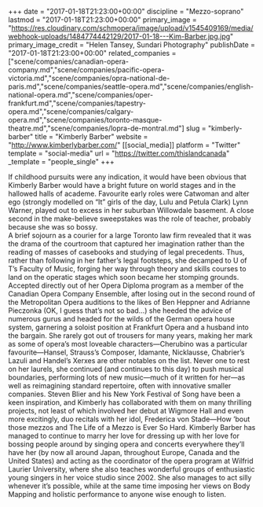 +++
date = "2017-01-18T21:23:00+00:00"
discipline = "Mezzo-soprano"
lastmod = "2017-01-18T21:23:00+00:00"
primary_image = "https://res.cloudinary.com/schmopera/image/upload/v1545409169/media/webhook-uploads/1484774442129/2017-01-18---Kim-Barber.jpg.jpg"
primary_image_credit = "Helen Tansey, Sundari Photography"
publishDate = "2017-01-18T21:23:00+00:00"
related_companies = ["scene/companies/canadian-opera-company.md","scene/companies/pacific-opera-victoria.md","scene/companies/opra-national-de-paris.md","scene/companies/seattle-opera.md","scene/companies/english-national-opera.md","scene/companies/oper-frankfurt.md","scene/companies/tapestry-opera.md","scene/companies/calgary-opera.md","scene/companies/toronto-masque-theatre.md","scene/companies/lopra-de-montral.md"]
slug = "kimberly-barber"
title = "Kimberly Barber"
website = "http://www.kimberlybarber.com/"
[[social_media]]
platform = "Twitter"
template = "social-media"
url = "https://twitter.com/thislandcanada"
_template = "people_single"
+++

If childhood pursuits were any indication, it would have been obvious that Kimberly Barber would have a bright future on world stages and in the hallowed halls of academe. Favourite early roles were Catwoman and alter ego (strongly modelled on “It” girls of the day, Lulu and Petula Clark) Lynn Warner, played out to excess in her suburban Willowdale basement. A close second in the make-believe sweepstakes was the role of teacher, probably because she was so bossy.  
A brief sojourn as a courier for a large Toronto law firm revealed that it was the drama of the courtroom that captured her imagination rather than the reading of masses of casebooks and studying of legal precedents. Thus, rather than following in her father’s legal footsteps, she decamped to U of T’s Faculty of Music, forging her way through theory and skills courses to land on the operatic stages which soon became her stomping grounds.
Accepted directly out of her Opera Diploma program as a member of the Canadian Opera Company Ensemble, after losing out in the second round of the Metropolitan Opera auditions to the likes of Ben Heppner and Adrianne Pieczonka (OK, I guess that’s not so bad…) she heeded the advice of numerous gurus and headed for the wilds of the German opera house system, garnering a soloist position at Frankfurt Opera and a husband into the bargain.
She rarely got out of trousers for many years, making her mark as some of opera’s most loveable characters—Cherubino was a particular favourite—Hansel, Strauss’s Composer, Idamante, Nicklausse, Chabrier’s Lazuli and Handel’s Xerxes are other notables on the list. Never one to rest on her laurels, she continued (and continues to this day) to push musical boundaries, performing lots of new music—much of it written for her—as well as reimagining standard repertoire, often with innovative smaller companies.
Steven Blier and his New York Festival of Song have been a keen inspiration, and Kimberly has collaborated with them on many thrilling projects, not least of which involved her debut at Wigmore Hall and even more excitingly, duo recitals with her idol, Frederica von Stade—How ’bout those mezzos and The Life of a Mezzo is Ever So Hard.
Kimberly Barber has managed to continue to marry her love for dressing up with her love for bossing people around by singing opera and concerts everywhere they’ll have her (by now all around Japan, throughout Europe, Canada and the United States) and acting as the coordinator of the opera program at Wilfrid Laurier University, where she also teaches wonderful groups of enthusiastic young singers in her voice studio since 2002. She also manages to act silly whenever it’s possible, while at the same time imposing her views on Body Mapping and holistic performance to anyone wise enough to listen.
